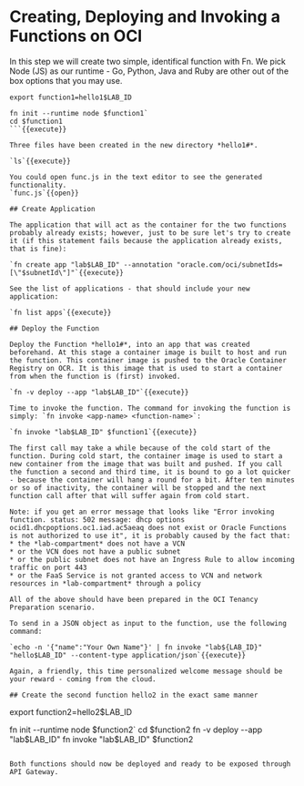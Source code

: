 # Creating, Deploying and Invoking a Functions on OCI

In this step we will create two simple, identifical function with Fn. We pick Node (JS) as our runtime - Go, Python, Java and Ruby are other out of the box options that you may use.


```
export function1=hello1$LAB_ID

fn init --runtime node $function1`
cd $function1
```{{execute}}

Three files have been created in the new directory *hello1#*.

`ls`{{execute}}

You could open func.js in the text editor to see the generated functionality. 
`func.js`{{open}}

## Create Application

The application that will act as the container for the two functions probably already exists; however, just to be sure let's try to create it (if this statement fails because the application already exists, that is fine):

`fn create app "lab$LAB_ID" --annotation "oracle.com/oci/subnetIds=[\"$subnetId\"]"`{{execute}}

See the list of applications - that should include your new application:

`fn list apps`{{execute}}

## Deploy the Function

Deploy the Function *hello1#*, into an app that was created beforehand. At this stage a container image is built to host and run the function. This container image is pushed to the Oracle Container Registry on OCR. It is this image that is used to start a container from when the function is (first) invoked.

`fn -v deploy --app "lab$LAB_ID"`{{execute}}

Time to invoke the function. The command for invoking the function is simply: `fn invoke <app-name> <function-name>`:

`fn invoke "lab$LAB_ID" $function1`{{execute}}

The first call may take a while because of the cold start of the function. During cold start, the container image is used to start a new container from the image that was built and pushed. If you call the function a second and third time, it is bound to go a lot quicker - because the container will hang a round for a bit. After ten minutes or so of inactivity, the container will be stopped and the next function call after that will suffer again from cold start.

Note: if you get an error message that looks like "Error invoking function. status: 502 message: dhcp options ocid1.dhcpoptions.oc1.iad.ac5aeaq does not exist or Oracle Functions is not authorized to use it", it is probably caused by the fact that:
* the *lab-compartment* does not have a VCN
* or the VCN does not have a public subnet
* or the public subnet does not have an Ingress Rule to allow incoming traffic on port 443
* or the FaaS Service is not granted access to VCN and network resources in *lab-compartment* through a policy

All of the above should have been prepared in the OCI Tenancy Preparation scenario.

To send in a JSON object as input to the function, use the following command:

`echo -n '{"name":"Your Own Name"}' | fn invoke "lab${LAB_ID}" "hello$LAB_ID" --content-type application/json`{{execute}}

Again, a friendly, this time personalized welcome message should be your reward - coming from the cloud.

## Create the second function hello2 in the exact same manner

```
export function2=hello2$LAB_ID

fn init --runtime node $function2`
cd $function2
fn -v deploy --app "lab$LAB_ID"
fn invoke "lab$LAB_ID" $function2
```{{execute}}

Both functions should now be deployed and ready to be exposed through API Gateway.
